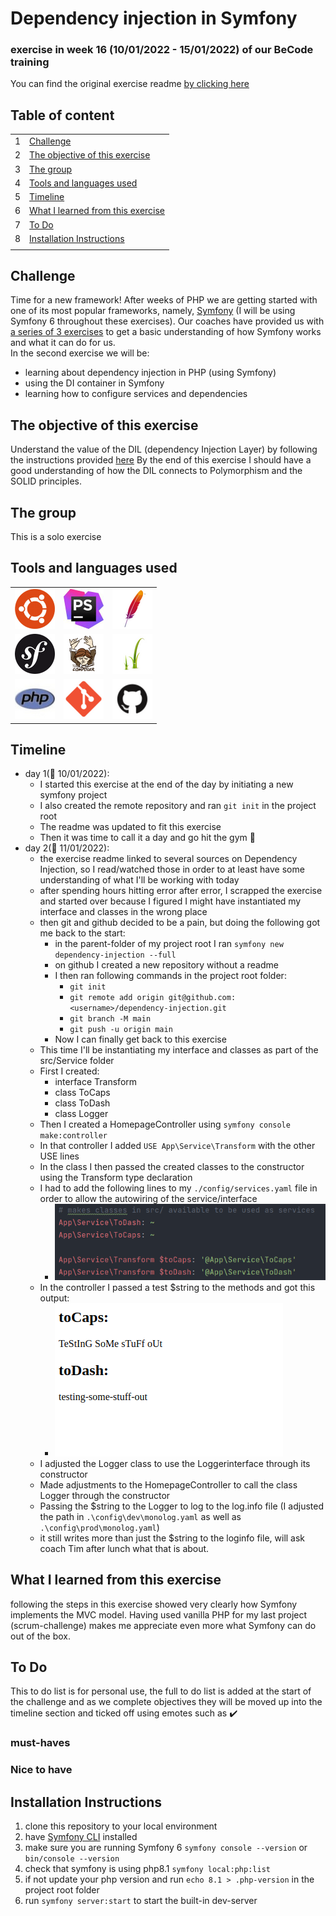 # Dependency injection in Symfony <!-- Exercise title -->

<!-- ## published site -->

<!-- ## screenshot of user stories -->

<!-- ## link to the project board and tickets -->

### exercise in week 16 (10/01/2022 - 15/01/2022)<!-- NR (from date - to date)--> of our BeCode training
You can find the original exercise readme [by clicking here](https://github.com/becodeorg/ANT-Lamarr-5.34/tree/main/3.The-Mountain/Symfony/2.Dependency%20Injection)

## Table of content

|     |                                                                         |
|-----|-------------------------------------------------------------------------|
| 1   | [Challenge](#challenge)                                                 |
| 2   | [The objective of this exercise](#the-objective-of-this-exercise)       |
| 3   | [The group](#the-group)                                                 |
| 4   | [Tools and languages used](#tools-and-languages-used)                   |
| 5   | [Timeline](#timeline)                                                   |
| 6   | [What I learned from this exercise](#what-i-learned-from-this-exercise) |
| 7   | [To Do](#to-do)                                                         |
| 8   | [Installation Instructions](#installation-instructions)                 |
|     |                                                                         |

## Challenge

Time for a new framework! After weeks of PHP we are getting started with one of its most popular frameworks,
namely, [Symfony](https://symfony.com/) (I will be using Symfony 6 throughout these exercises).
Our coaches have provided us with [a series of 3 exercises](https://github.com/becodeorg/ANT-Lamarr-5.34/tree/main/3.The-Mountain/Symfony)
to get a basic understanding of how Symfony works and what it can do for us.  
In the second exercise we will be:
* learning about dependency injection in PHP (using Symfony)
* using the DI container in Symfony
* learning how to configure services and dependencies



## The objective of this exercise

Understand the value of the DIL (dependency Injection Layer) by following the instructions provided [here](https://github.com/becodeorg/ANT-Lamarr-5.34/tree/main/3.The-Mountain/Symfony/2.Dependency%20Injection)
By the end of this exercise I should have a good understanding of how the DIL connects to Polymorphism and the SOLID principles.

## The group
<!--give credit where it's due and link to group member's github pages-->
This is a solo exercise
## Tools and languages used

<!--Adjust the content of this table per exercise
Logos are added on a project basis, I have them stored in a separate folder locally, ready for copying-->

|                                           |                                             |                                         |
|-------------------------------------------|---------------------------------------------|-----------------------------------------|
| ![Ubuntu](./src/Assets/ubuntu-logo.png)   | ![phpstorm](./src/Assets/phpstorm-logo.png) | ![apache](./src/Assets/apache-logo.png) |
| ![Symfony](./src/Assets/symfony-logo.png) | ![composer](./src/Assets/composer-logo.png) | ![twig](./src/Assets/twig-logo.png)     |
| ![php](./src/Assets/php-logo.png)         | ![Git](./src/Assets/git-logo.png)           | ![github](./src/Assets/github-logo.png) |

## Timeline
<!-- fill in the timeline with what happened, challenges and how you overcame them, little victories, link to sources if possible -->
- day 1(:date: 10/01/2022):
    - I started this exercise at the end of the day by initiating a new symfony project
    - I also created the remote repository and ran `git init` in the project root
    - The readme was updated to fit this exercise
    - Then it was time to call it a day and go hit the gym :runner:
- day 2(:date: 11/01/2022):
    - the exercise readme linked to several sources on Dependency Injection, so I read/watched those in order to at least have some understanding of what I'll be working with today
    - after spending hours hitting error after error, I scrapped the exercise and started over because I figured I might have instantiated my interface and classes in the wrong place
    - then git and github decided to be a pain, but doing the following got me back to the start:
      - in the parent-folder of my project root I ran `symfony new dependency-injection --full`
      - on github I created a new repository without a readme
      - I then ran following commands in the project root folder:
        - `git init`
        - `git remote add origin git@github.com:<username>/dependency-injection.git`
        - `git branch -M main`
        - `git push -u origin main`
      - Now I can finally get back to this exercise
    - This time I'll be instantiating my interface and classes as part of the src/Service folder
    - First I created:
      - interface Transform
      - class ToCaps
      - class ToDash
      - class Logger
    - Then I created a HomepageController using `symfony console make:controller`
    - In that controller I added `USE App\Service\Transform` with the other USE lines
    - In the class I then passed the created classes to the constructor using the Transform type declaration
    - I had to add the following lines to my `./config/services.yaml` file in order to allow the autowiring of the service/interface
      - ![service.yaml](src/Assets/services.yaml.png)
    - In the controller I passed a test $string to the methods and got this output:
      - ![test output](src/Assets/testOutput.png)
    - I adjusted the Logger class to use the Loggerinterface through its constructor
    - Made adjustments to the HomepageController to call the class Logger through the constructor
    - Passing the $string to the Logger to log to the log.info file (I adjusted the path in `.\config\dev\monolog.yaml` as well as `.\config\prod\monolog.yaml`)
    - it still writes more than just the $string to the loginfo file, will ask coach Tim after lunch what that is about.

## What I learned from this exercise
<!--here you can write anything from a short summary on the subject of the exercise, a readable description of the new skills/knowledge you acquire, to an in depth clarification. As long as it helps you retain what you learned, or easily find the information when working on future projects-->
following the steps in this exercise showed very clearly how Symfony implements the MVC model.
Having used vanilla PHP for my last project (scrum-challenge) makes me appreciate even more what Symfony can do out of the box.

## To Do

This to do list is for personal use, the full to do list is added at the start of the challenge and as we complete
objectives they will be moved up into the timeline section and ticked off using emotes such as :heavy_check_mark:

<!--For now, this list is usually provided by BeCode and thus quite static. When working on outside projects, this list will become more dynamic as the projects grow and evolve-->

### must-haves

### Nice to have


## Installation Instructions
<!--write clear instructions on how to get your project working on the user's local environment-->
1. clone this repository to your local environment
2. have [Symfony CLI](https://symfony.com/doc/current/setup.html#technical-requirements) installed
3. make sure you are running Symfony 6 `symfony console --version` or `bin/console --version`
4. check that symfony is using php8.1 `symfony local:php:list`
5. if not update your php version and run `echo 8.1 > .php-version` in the project root folder
6. run `symfony server:start` to start the built-in dev-server